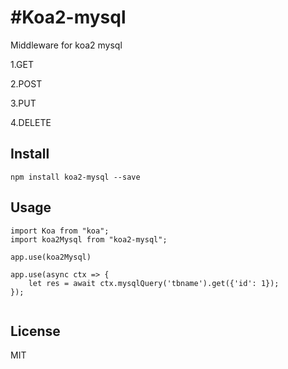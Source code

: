 #Koa2-mysql
===

Middleware for koa2 mysql

1.GET 

2.POST 

3.PUT 

4.DELETE


## Install
```
npm install koa2-mysql --save
```

## Usage

```
import Koa from "koa";
import koa2Mysql from "koa2-mysql";

app.use(koa2Mysql)

app.use(async ctx => {
    let res = await ctx.mysqlQuery('tbname').get({'id': 1});
});


```




## License

MIT
